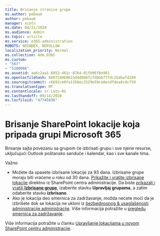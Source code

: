 ```yaml
---
title: Brisanje stranice grupe
ms.author: pebaum
author: pebaum
manager: scotv
ms.date: 04/21/2020
ms.audience: Admin
ms.topic: article
ms.service: o365-administration
ROBOTS: NOINDEX, NOFOLLOW
localization_priority: Normal
ms.collection: Adm_O365
ms.custom:
- "567"
- "5200006"
ms.assetid: aa6c2aa1-6853-461c-8764-01fb96f8e981
ms.openlocfilehash: 6087240b0615d4d0d6fcfdbbb77fdc15dbafd289
ms.sourcegitcommit: c6692ce0fa1358ec3529e59ca0ecdfdea4cdc759
ms.translationtype: MT
ms.contentlocale: sr-Latn-RS
ms.lasthandoff: 09/14/2020
ms.locfileid: "47745836"
---
```

# <a name="delete-a-sharepoint-site-that-belongs-to-a-microsoft-365-group"></a>Brisanje SharePoint lokacije koja pripada grupi Microsoft 365

Brisanje sajta povezanu sa grupom će izbrisati grupu i sve njene resurse, uključujući Outlook poštansko sanduče i kalendar, kao i sve kanale tima.
  
Važno

- Možete da spasete izbrisane lokacije za 93 dana. Izbrisane grupe moraju biti vraćene u roku od 30 dana. [Prikažite i vratite izbrisane lokacije](https://admin.microsoft.com/sharepoint?page=recyclebin&modern=true) direktno iz SharePoint centra administracije. Da biste [prikazali i vratili **Izbrisane grupe**](https://outlook.office.com/people/group/deleted), izaberite stavku **Upravljaj grupama**, a zatim odaberite stavku **izbrisano**.
- Ako je lokacija deo smernica za zadržavanje, možda nećete moći da je izbrišete dok se lokacija ne ukloni iz [bezbednosnog & usaglašenosti administracije administracije](https://protection.office.com/?rfr=AdminCenter#/retention). Više informacija potražite u [pregledu smernica za zadržavanje](https://docs.microsoft.com/microsoft-365/compliance/retention-policies).
  
Više informacija potražite u članku [Upravljanje lokacijama u novom SharePoint centru administracije](https://docs.microsoft.com/sharepoint/manage-sites-in-new-admin-center).
